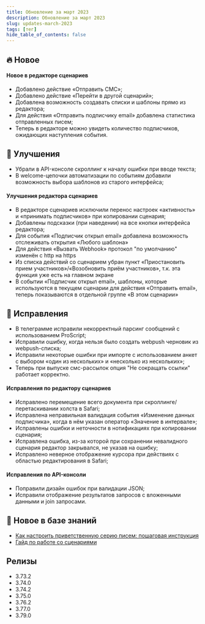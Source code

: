```yaml
---
title: Обновление за март 2023
description: Обновление за март 2023
slug: updates-march-2023
tags: [тег]
hide_table_of_contents: false
---
```


## 🔥 Новое

#### Новое в редакторе сценариев

- Добавлено действие «Отправить СМС»;
- Добавлено действие «Перейти в другой сценарий»;
- Добавлена возможность создавать списки и шаблоны прямо из редактора;
- Для действия «Отправить подписчику email» добавлена статистика отправленных писем;
- Теперь в редакторе можно увидеть количество подписчиков, ожидающих наступления события.

## 🚀 Улучшения

- Убрали в API-консоле скроллинг к началу ошибки при вводе текста;
- В welcome-цепочки автоматизации по событиям добавили возможность выбора шаблонов из старого интерфейса;

<!--truncate-->

#### Улучшения редактора сценариев

- В редакторе сценариев исключили перенос настроек «активность» и «принимать подписчиков» при копировании сценария;
- Добавлены подсказки (при наведении) на все кнопки интерфейса редактора;
- Для события «Подписчик открыл email» добавлена возможность отслеживать открытия «Любого шаблона»
- Для действия «Вызвать Webhook» протокол "по умолчанию" изменён с http на https
- Из списка действий со сценарием убран пункт «Приостановить прием участников»/«Возобновить приём участников», т.к. эта функция уже есть на главном экране
- В событии «Подписчик открыл email», шаблоны, которые используются в текущем сценарии для действия «Отправить email», теперь показываются в отдельной группе «В этом сценарии»

## 🐛 Исправления

- В телеграмме исправили некорректный парсинг сообщений с использованием ProScript;
- Исправили ошибку, когда нельзя было создать webpush черновик из webpush-списка;
- Исправили некоторые ошибки при импорте с использованием анкет с выбором «один из нескольких» и «несколько из нескольких»;
- Теперь при выпуске смс-рассылок опция "Не сокращать ссылки" работает корректно.

#### Исправления по редактору сценариев

- Исправлено перемещение всего документа при скроллинге/перетаскивании холста в Safari;
- Исправлена неправильная валидация события «Изменение данных подписчика», когда в нём указан оператор «Значение в интервале»;
- Исправлены ошибки и неточности в нотификациях при копировании сценария;
- Исправлена ошибка, из-за которой при сохранении невалидного сценария редактор закрывался, не указав на ошибку;
- Исправлено неверное отображение курсора при действиях с областью редактирования в Safari;

#### Исправления по API-консоли

- Поправили дизайн ошибок при валидации JSON;
- Исправили отображение результатов запросов с вложенными данными и join запросами.

## 📖 Новое в базе знаний

- [Как настроить приветственную серию писем: пошаговая инструкция](https://docs.sendsay.ru/automations/automation-with-workflows/welcome-series-with-workflow/)
- [Гайд по работе со сценариями](https://docs.sendsay.ru/automations/automation-with-workflows/workflow-guide)

## Релизы

- 3.73.2
- 3.74.0
- 3.74.2
- 3.75.0
- 3.76.2
- 3.77.0
- 3.79.0
